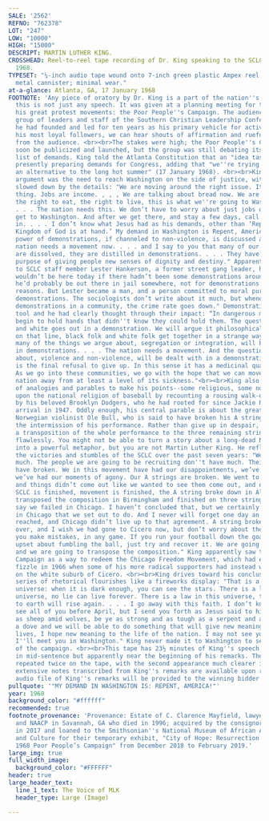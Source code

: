 ```yaml
---
SALE: '2562'
REFNO: "762378"
LOT: "247"
LOW: "10000"
HIGH: "15000"
DESCRIPT: MARTIN LUTHER KING.
CROSSHEAD: Reel-to-reel tape recording of Dr. King speaking to the SCLC board, January
  1968.
TYPESET: "¼-inch audio tape wound onto 7-inch green plastic Ampex reel, housed in
  metal cannister; minimal wear."
at-a-glance: Atlanta, GA, 17 January 1968
FOOTNOTE: 'Any piece of oratory by Dr. King is a part of the nation''s heritage, but
  this is not just any speech. It was given at a planning meeting for the last of
  his great protest movements: the Poor People''s Campaign. The audience was a large
  group of leaders and staff of the Southern Christian Leadership Conference which
  he had founded and led for ten years as his primary vehicle for activism. Here before
  his most loyal followers, we can hear shouts of affirmation and rueful laughter
  from the audience. <br><br>The stakes were high; the Poor People''s Campaign would
  soon be publicized and launched, but the group was still debating its tactics and
  list of demands. King told the Atlanta Constitution that an "idea task force" was
  presently preparing demands for Congress, adding that "we''re trying to provide
  an alternative to the long hot summer" (17 January 1968). <br><br>King''s central
  argument was the need to reach Washington on the side of justice, without getting
  slowed down by the details: "We are moving around the right issue. It’s a simple
  thing. Jobs are income. , , , We are talking about bread now. We are talking about
  the right to eat, the right to live, this is what we''re going to Washington about.
  . . . The nation needs this. We don’t have to worry about just jobs or income. Let’s
  get to Washington. And after we get there, and stay a few days, call the peace movement
  in. . . . I don’t know what Jesus had as his demands, other than ‘Repent, for the
  Kingdom of God is at hand.’ My demand in Washington is Repent, America!"<br><br>The
  power of demonstrations, if channeled to non-violence, is discussed at length: "The
  nation needs a movement now. . . . and I say to you that many of our confusions
  are dissolved, they are distilled in demonstrations. . . . They have served the
  purpose of giving people new senses of dignity and destiny." Apparently motioning
  to SCLC staff member Lester Hankerson, a former street gang leader, he said "Lester
  wouldn’t be here today if there hadn’t been some demonstrations around Savannah,
  he’d probably be out there in jail somewhere, not for demonstrations but for other
  reasons. But Lester became a man, and a person committed to moral purposes, through
  demonstrations. The sociologists don’t write about it much, but whenever you have
  demonstrations in a community, the crime rate goes down." Demonstrations were King''s
  tool and he had clearly thought through their impact: “In dangerous moments, people
  begin to hold hands that didn''t know they could hold them. The question of black
  and white goes out in a demonstration. We will argue it philosophically, but out
  on that line, black folk and white folk get together in a strange way. And I’m saying
  many of the things we argue about, segregation or integration, will be dealt with
  in demonstrations. . . . The nation needs a movement. And the questions we argue
  about, violence and non-violence, will be dealt with in a demonstration. . . . Hope
  is the final refusal to give up. In this sense it has a medicinal quality. . . .
  As we go into these communities, we go with the hope that we can move this sick
  nation away from at least a level of its sickness."<br><br>King also uses a series
  of analogies and parables to make his points--some religious, some not. He calls
  upon the national religion of baseball by recounting a rousing walk-off victory
  by his beloved Brooklyn Dodgers, who he had rooted for since Jackie Robinson''s
  arrival in 1947. Oddly enough, his central parable is about the great 19th-century
  Norwegian violinist Ole Bull, who is said to have broken his A string just after
  the intermission of his performance. Rather than give up in despair, Bull improvised
  a transposition of the whole performance to the three remaining strings and finished
  flawlessly. You might not be able to turn a story about a long-dead Norwegian violinist
  into a powerful metaphor, but you are not Martin Luther King. He reflected upon
  the victories and stumbles of the SCLC over the past seven years: "We don''t have
  much. The people we are going to be recruiting don''t have much. Their A strings
  have broken. We in this movement have had our disappointments, we’ve had our failures,
  we’ve had our moments of agony. Our A strings are broken. We went to Albany, Georgia
  and things didn’t come out like we wanted to see them come out, and everybody said
  SCLC is finished, movement is finished, the A string broke down in Albany, but we
  transposed the composition in Birmingham and finished on three strings. Some people
  say we failed in Chicago. I haven’t concluded that, but we certainly didn’t do everything
  in Chicago that we set out to do. And I never will forget one day an agreement was
  reached, and Chicago didn’t live up to that agreement. A string broke, I look back
  over, and I wish we had gone to Cicero now, but don’t worry about these things,
  you make mistakes, in any game. If you run your football down the goal, don’t be
  upset about fumbling the ball, just try and recover it. We are going to Washington
  and we are going to transpose the composition." King apparently saw the Poor People''s
  Campaign as a way to redeem the Chicago Freedom Movement, which had ended with a
  fizzle in 1966 when some of his more radical supporters had instead wanted to march
  on the white suburb of Cicero. <br><br>King drives toward his conclusion with a
  series of rhetorical flourishes like a fireworks display: "That is a law in this
  universe: when it is dark enough, you can see the stars. There is a law in this
  universe, no lie can live forever. There is a law in this universe, truth crushed
  to earth will rise again. . . . I go away with this faith. I don’t know if I’ll
  see all of you before April, but I send you forth as Jesus said to his disciples
  as sheep amid wolves, be ye as strong and as tough as a serpent and as tender as
  a dove and we will be able to do something that will give new meaning to our own
  lives, I hope new meaning to the life of the nation. I may not see you before, but
  I''ll meet you in Washington." King never made it to Washington to see the launch
  of the campaign. <br><br>This tape has 23½ minutes of King''s speech, beginning
  in mid-sentence but apparently near the beginning of his remarks. The remarks are
  repeated twice on the tape, with the second appearance much clearer in sound. More
  extensive notes transcribed from King''s remarks are available upon request. A digital
  audio file of King''s remarks will be provided to the winning bidder. '
pullquote: '"MY DEMAND IN WASHINGTON IS: REPENT, AMERICA!"'
year: 1968
background_color: "#ffffff"
recommended: true
footnote_provenance: 'Provenance: Estate of C. Clarence Mayfield, lawyer for the SCLC
  and NAACP in Savannah, GA who died in 1996; acquired by the consignor at auction
  in 2017 and loaned to the Smithsonian''s National Museum of African American History
  and Culture for their temporary exhibit, "City of Hope: Resurrection City & the
  1968 Poor People’s Campaign" from December 2018 to February 2019.'
large_img: true
full_width_image:
  background_color: "#FFFFFF"
header: true
large_header_text:
  line_1_text: The Voice of MLK
  header_type: Large (Image)

---
```

